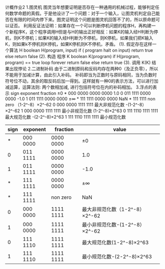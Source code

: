 计概作业2
1.图灵机
图灵当年想要证明是否存在一种通用的机械过程，能够判定任何数学命题的真假。于是他设计了一个问题：对于一个输入，让图灵机判定自己能否在有限的时间内停下来。图灵证明这个问题是图灵机回答不了的，所以原命题可以证否。
利用反证法证明：如果存在一个可以判断停机问题的程序H，再构建一个新程序K，这个程序调用H但是与H的输出正好相反：如果K的输入经H判断为停机，则K不停机；如果K的输入经H判断为不停机，则K停机，如果我们把K输入K，则如果k不停机则K停机，如果K停机则K不停机，矛盾。
(1). 假定存在这样一个算法 H
boolean H(program, input)
    if ( program halt on input) return true
    else return false
(2). 构造 程序 K
boolean K(program)
    if H(program, program) == true
        loop forever
        return false
    else 
        return true
(3). 调用 K(K) 结果出现悖论
2.二进制补码
由于二进制原码和反码均存在两种0（及正负零），所以不能用于加减计算，由此引入补码。
补码即当为正数时与原码相同，当为负数时符号位不动，其余的取反码后加一得到。这样就有一种0的表示方法，可以进行加减运算，运算法则: 两个数相加减, 进行包括符号位在内的补码相加。
3.浮点的表示
                           sign         exponent         fraction
±0                          *           000 0000         0000 0000
1.0                         0           011 1111         0000 0000
-1.0                        1           011 1111         0000 0000
±∞                          *           111 1111         0000 0000
NaN                         *           111 1111         non zero
（1-2^-8）×2^-62            0           000 0000         1111 1111   最大非规范化数
-(1-2^-8）×2^-62            1           000 0000         1111 1111   最小非规范化数
(1-2^-8)×2^63               0           111 1110         1111 1111   最大规范化数
-(2-2^-8)×2^63              1           111 1110         1111 1111   最小规范化数

|sign|exponent|fraction|value|
|----|-------|------|-------|
| * | 000 0000 | 0000 0000|±0| 
| 0 | 011 1111 | 0000 0000|1.0| 
| 1 | 011 1111 | 0000 0000|-1.0|
| * | 111 1111 | 0000 0000|±∞|
| * | 111 1111 | non zero|NaN|
| 0 | 000 0000 |1111 1111|最大非规范化数（1-2^-8）×2^-62|
| 1 | 000 0000 |1111 1111|最小非规范化数-(1-2^-8）×2^-62|
| 0 | 111 1110 |1111 1111|最大规范化数(1-2^-8)×2^63|
| 1 | 111 1110 |1111 1111|最小规范化数-(2-2^-8)×2^63|
